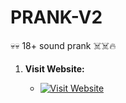 # PRANK-V2
💀💀 18+ sound prank ☠️☠️🔥


1. **Visit Website:**

    - [![Visit Website](https://img.shields.io/badge/Visit-Website-blue?style=for-the-badge)](https://xylon-404.github.io/PRANK-V2/)
